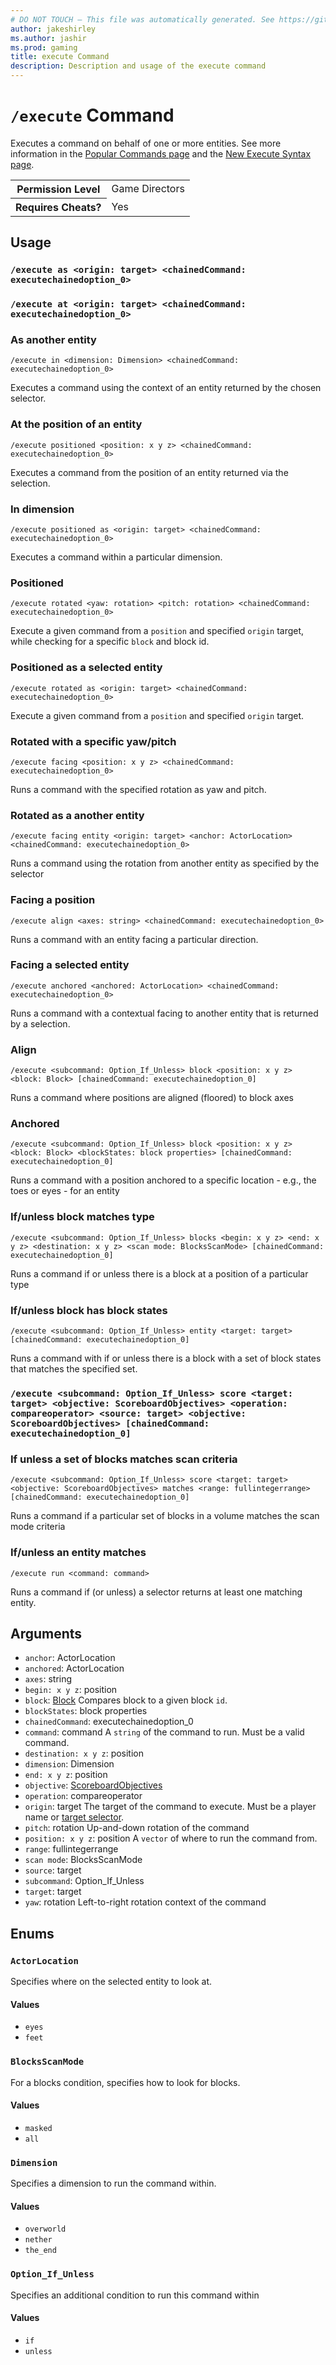 ```yaml
---
# DO NOT TOUCH — This file was automatically generated. See https://github.com/mojang/minecraftapidocsgenerator to modify descriptions, examples, etc.
author: jakeshirley
ms.author: jashir
ms.prod: gaming
title: execute Command
description: Description and usage of the execute command
---
```

# `/execute` Command
Executes a command on behalf of one or more entities. See more information in the [Popular Commands page](https://learn.microsoft.com/minecraft/creator/documents/commandspopularcommands#execute) and the [New Execute Syntax page](https://learn.microsoft.com/minecraft/creator/documents/commandsnewexecute).

<table>
  <tr>
    <th>Permission Level</th>
    <td>Game Directors</td>
  </tr>
  <tr>
    <th>Requires Cheats?</th>
    <td>Yes</td>
  </tr>
</table>

## Usage
### `/execute as <origin: target> <chainedCommand: executechainedoption_0>`

### `/execute at <origin: target> <chainedCommand: executechainedoption_0>`

### As another entity
`/execute in <dimension: Dimension> <chainedCommand: executechainedoption_0>`

Executes a command using the context of an entity returned by the chosen selector.

### At the position of an entity
`/execute positioned <position: x y z> <chainedCommand: executechainedoption_0>`

Executes a command from the position of an entity returned via the selection.

### In dimension
`/execute positioned as <origin: target> <chainedCommand: executechainedoption_0>`

Executes a command within a particular dimension.

### Positioned
`/execute rotated <yaw: rotation> <pitch: rotation> <chainedCommand: executechainedoption_0>`

Execute a given command from a `position` and specified `origin` target, while checking for a specific `block` and block id.

### Positioned as a selected entity
`/execute rotated as <origin: target> <chainedCommand: executechainedoption_0>`

Execute a given command from a `position` and specified `origin` target.

### Rotated with a specific yaw/pitch
`/execute facing <position: x y z> <chainedCommand: executechainedoption_0>`

Runs a command with the specified rotation as yaw and pitch.

### Rotated as a another entity
`/execute facing entity <origin: target> <anchor: ActorLocation> <chainedCommand: executechainedoption_0>`

Runs a command using the rotation from another entity as specified by the selector

### Facing a position
`/execute align <axes: string> <chainedCommand: executechainedoption_0>`

Runs a command with an entity facing a particular direction.

### Facing a selected entity
`/execute anchored <anchored: ActorLocation> <chainedCommand: executechainedoption_0>`

Runs a command with a contextual facing to another entity that is returned by a selection.

### Align
`/execute <subcommand: Option_If_Unless> block <position: x y z> <block: Block> [chainedCommand: executechainedoption_0]`

Runs a command where positions are aligned (floored) to block axes

### Anchored
`/execute <subcommand: Option_If_Unless> block <position: x y z> <block: Block> <blockStates: block properties> [chainedCommand: executechainedoption_0]`

Runs a command with a position anchored to a specific location - e.g., the toes or eyes - for an entity

### If/unless block matches type
`/execute <subcommand: Option_If_Unless> blocks <begin: x y z> <end: x y z> <destination: x y z> <scan mode: BlocksScanMode> [chainedCommand: executechainedoption_0]`

Runs a command if or unless there is a block at a position of a particular type

### If/unless block has block states
`/execute <subcommand: Option_If_Unless> entity <target: target> [chainedCommand: executechainedoption_0]`

Runs a command with if or unless there is a block with a set of block states that matches the specified set.

### `/execute <subcommand: Option_If_Unless> score <target: target> <objective: ScoreboardObjectives> <operation: compareoperator> <source: target> <objective: ScoreboardObjectives> [chainedCommand: executechainedoption_0]`

### If unless a set of blocks matches scan criteria
`/execute <subcommand: Option_If_Unless> score <target: target> <objective: ScoreboardObjectives> matches <range: fullintegerrange> [chainedCommand: executechainedoption_0]`

Runs a command if a particular set of blocks in a volume matches the scan mode criteria

### If/unless an entity matches
`/execute run <command: command>`

Runs a command if (or unless) a selector returns at least one matching entity.

## Arguments
- `anchor`: ActorLocation
- `anchored`: ActorLocation
- `axes`: string
- `begin: x y z`: position
- `block`: [Block](../enums/Block.md)
Compares block to a given block `id`.
- `blockStates`: block properties
- `chainedCommand`: executechainedoption_0
- `command`: command
A `string` of the command to run. Must be a valid command.
- `destination: x y z`: position
- `dimension`: Dimension
- `end: x y z`: position
- `objective`: [ScoreboardObjectives](../enums/ScoreboardObjectives.md)
- `operation`: compareoperator
- `origin`: target
The target of the command to execute. Must be a player name or [target selector](https://learn.microsoft.com/minecraft/creator/documents/commandsintroduction#target-selectors).
- `pitch`: rotation
Up-and-down rotation of the command
- `position: x y z`: position
A `vector` of where to run the command from.
- `range`: fullintegerrange
- `scan mode`: BlocksScanMode
- `source`: target
- `subcommand`: Option_If_Unless
- `target`: target
- `yaw`: rotation
Left-to-right rotation context of the command

## Enums
### `ActorLocation`
Specifies where on the selected entity to look at.

#### Values
- `eyes`
- `feet`

### `BlocksScanMode`
For a blocks condition, specifies how to look for blocks.

#### Values
- `masked`
- `all`

### `Dimension`
Specifies a dimension to run the command within.

#### Values
- `overworld`
- `nether`
- `the_end`

### `Option_If_Unless`
Specifies an additional condition to run this command within

#### Values
- `if`
- `unless`
